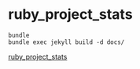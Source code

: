 # ruby_project_stats

	bundle
	bundle exec jekyll build -d docs/

[ruby_project_stats](https://qichunren.github.io/ruby_project_stats/)
